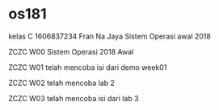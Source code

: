 # os181

kelas C 1606837234 Fran Na Jaya Sistem Operasi awal 2018

ZCZC W00 Sistem Operasi 2018 Awal

ZCZC W01 telah mencoba isi dari demo week01

ZCZC W02 telah mencoba lab 2

ZCZC W03 telah mencoba isi dari lab 3


